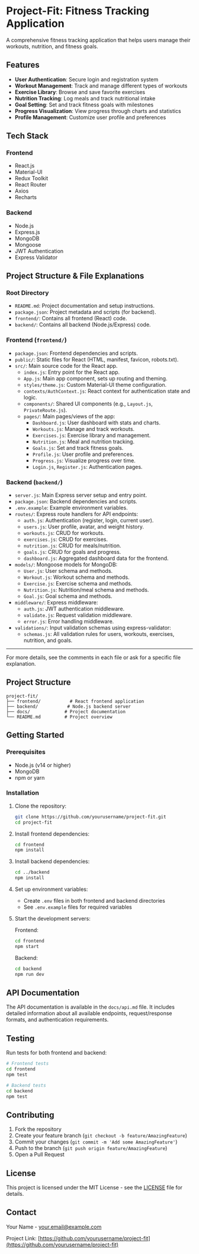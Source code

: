 # Project-Fit: Fitness Tracking Application

A comprehensive fitness tracking application that helps users manage their workouts, nutrition, and fitness goals.

## Features

- **User Authentication**: Secure login and registration system
- **Workout Management**: Track and manage different types of workouts
- **Exercise Library**: Browse and save favorite exercises
- **Nutrition Tracking**: Log meals and track nutritional intake
- **Goal Setting**: Set and track fitness goals with milestones
- **Progress Visualization**: View progress through charts and statistics
- **Profile Management**: Customize user profile and preferences

## Tech Stack

### Frontend
- React.js
- Material-UI
- Redux Toolkit
- React Router
- Axios
- Recharts

### Backend
- Node.js
- Express.js
- MongoDB
- Mongoose
- JWT Authentication
- Express Validator

## Project Structure & File Explanations

### Root Directory
- `README.md`: Project documentation and setup instructions.
- `package.json`: Project metadata and scripts (for backend).
- `frontend/`: Contains all frontend (React) code.
- `backend/`: Contains all backend (Node.js/Express) code.

### Frontend (`frontend/`)
- `package.json`: Frontend dependencies and scripts.
- `public/`: Static files for React (HTML, manifest, favicon, robots.txt).
- `src/`: Main source code for the React app.
  - `index.js`: Entry point for the React app.
  - `App.js`: Main app component, sets up routing and theming.
  - `styles/theme.js`: Custom Material-UI theme configuration.
  - `contexts/AuthContext.js`: React context for authentication state and logic.
  - `components/`: Shared UI components (e.g., `Layout.js`, `PrivateRoute.js`).
  - `pages/`: Main pages/views of the app:
    - `Dashboard.js`: User dashboard with stats and charts.
    - `Workouts.js`: Manage and track workouts.
    - `Exercises.js`: Exercise library and management.
    - `Nutrition.js`: Meal and nutrition tracking.
    - `Goals.js`: Set and track fitness goals.
    - `Profile.js`: User profile and preferences.
    - `Progress.js`: Visualize progress over time.
    - `Login.js`, `Register.js`: Authentication pages.

### Backend (`backend/`)
- `server.js`: Main Express server setup and entry point.
- `package.json`: Backend dependencies and scripts.
- `.env.example`: Example environment variables.
- `routes/`: Express route handlers for API endpoints:
  - `auth.js`: Authentication (register, login, current user).
  - `users.js`: User profile, avatar, and weight history.
  - `workouts.js`: CRUD for workouts.
  - `exercises.js`: CRUD for exercises.
  - `nutrition.js`: CRUD for meals/nutrition.
  - `goals.js`: CRUD for goals and progress.
  - `dashboard.js`: Aggregated dashboard data for the frontend.
- `models/`: Mongoose models for MongoDB:
  - `User.js`: User schema and methods.
  - `Workout.js`: Workout schema and methods.
  - `Exercise.js`: Exercise schema and methods.
  - `Nutrition.js`: Nutrition/meal schema and methods.
  - `Goal.js`: Goal schema and methods.
- `middleware/`: Express middleware:
  - `auth.js`: JWT authentication middleware.
  - `validate.js`: Request validation middleware.
  - `error.js`: Error handling middleware.
- `validations/`: Input validation schemas using express-validator:
  - `schemas.js`: All validation rules for users, workouts, exercises, nutrition, and goals.

---

For more details, see the comments in each file or ask for a specific file explanation.

## Project Structure

```
project-fit/
├── frontend/           # React frontend application
├── backend/           # Node.js backend server
├── docs/             # Project documentation
└── README.md         # Project overview
```

## Getting Started

### Prerequisites

- Node.js (v14 or higher)
- MongoDB
- npm or yarn

### Installation

1. Clone the repository:
   ```bash
   git clone https://github.com/yourusername/project-fit.git
   cd project-fit
   ```

2. Install frontend dependencies:
   ```bash
   cd frontend
   npm install
   ```

3. Install backend dependencies:
   ```bash
   cd ../backend
   npm install
   ```

4. Set up environment variables:
   - Create `.env` files in both frontend and backend directories
   - See `.env.example` files for required variables

5. Start the development servers:

   Frontend:
   ```bash
   cd frontend
   npm start
   ```

   Backend:
   ```bash
   cd backend
   npm run dev
   ```

## API Documentation

The API documentation is available in the `docs/api.md` file. It includes detailed information about all available endpoints, request/response formats, and authentication requirements.

## Testing

Run tests for both frontend and backend:

```bash
# Frontend tests
cd frontend
npm test

# Backend tests
cd backend
npm test
```

## Contributing

1. Fork the repository
2. Create your feature branch (`git checkout -b feature/AmazingFeature`)
3. Commit your changes (`git commit -m 'Add some AmazingFeature'`)
4. Push to the branch (`git push origin feature/AmazingFeature`)
5. Open a Pull Request

## License

This project is licensed under the MIT License - see the [LICENSE](LICENSE) file for details.

## Contact

Your Name - your.email@example.com

Project Link: [https://github.com/yourusername/project-fit](https://github.com/yourusername/project-fit) 